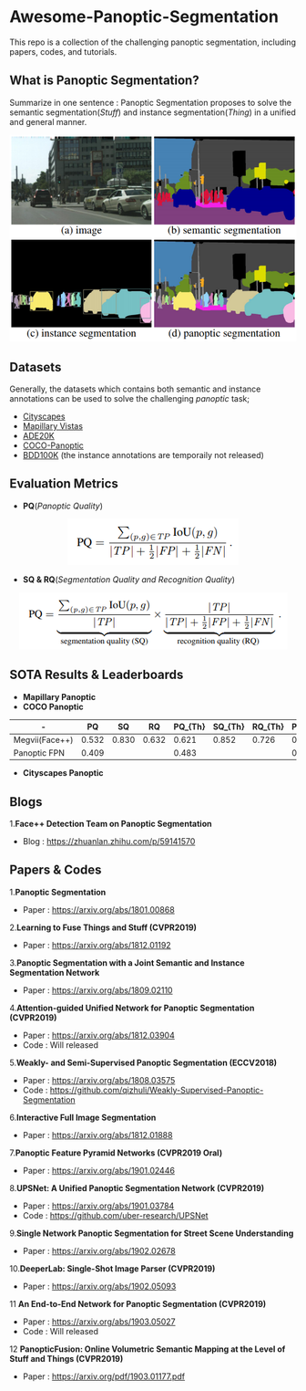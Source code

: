 # Awesome-Panoptic-Segmentation
This repo is a collection of the challenging panoptic segmentation, including papers, codes, and tutorials.

## What is Panoptic Segmentation?

Summarize in one sentence : Panoptic Segmentation proposes to solve the semantic segmentation(*Stuff*) and instance segmentation(*Thing*) in a unified and general manner.

<div align="center" width="200" height="100"><img src="Selection_066.png"></div>
 
## Datasets

Generally, the datasets which contains both semantic and instance annotations can be used to solve the challenging *panoptic* task;  
* [Cityscapes](https://www.cityscapes-dataset.com/)
* [Mapillary Vistas](https://blog.mapillary.com/product/2017/05/03/mapillary-vistas-dataset.html)
* [ADE20K](http://groups.csail.mit.edu/vision/datasets/ADE20K/)
* [COCO-Panoptic](http://cocodataset.org/)
* [BDD100K](https://bair.berkeley.edu/blog/2018/05/30/bdd/) (the instance annotations are temporaily not released)

## Evaluation Metrics
* **PQ**(*Panoptic Quality*)
<div align="center" width="200" height="100"><img src="Selection_097.png"></div>

* **SQ & RQ**(*Segmentation Quality and Recognition Quality*)
<div align="center" width="200" height="100"><img src="Selection_098.png"></div>

## SOTA Results & Leaderboards
* **Mapillary Panoptic**
* **COCO Panoptic** 

| - | PQ | SQ | RQ | PQ_{Th} | SQ_{Th} | RQ_{Th} | PQ_{St} | SQ_{St} | RQ_{St} | E2E | 
| ------ | ---- | ---- | ---- | ---- | ---- | ---- | ---- | ---- | ---- | -- | 
| Megvii(Face++) | 0.532 | 0.830 | 0.632 | 0.621 | 0.852 | 0.726 | 0.398 | 0.797 | 0.489 | False |
| Panoptic FPN | 0.409 |  |  | 0.483 |  |  | 0.297 |  |  | True |

* **Cityscapes Panoptic**


## Blogs
1.**Face++ Detection Team on Panoptic Segmentation**
* Blog : https://zhuanlan.zhihu.com/p/59141570

## Papers & Codes
1.**Panoptic Segmentation**
* Paper : https://arxiv.org/abs/1801.00868

2.**Learning to Fuse Things and Stuff (CVPR2019)**
* Paper : https://arxiv.org/abs/1812.01192

3.**Panoptic Segmentation with a Joint Semantic and Instance Segmentation Network**
* Paper : https://arxiv.org/abs/1809.02110

4.**Attention-guided Unified Network for Panoptic Segmentation (CVPR2019)**
* Paper : https://arxiv.org/abs/1812.03904
* Code : Will released

5.**Weakly- and Semi-Supervised Panoptic Segmentation (ECCV2018)**
* Paper : https://arxiv.org/abs/1808.03575
* Code : https://github.com/qizhuli/Weakly-Supervised-Panoptic-Segmentation

6.**Interactive Full Image Segmentation**
* Paper : https://arxiv.org/abs/1812.01888

7.**Panoptic Feature Pyramid Networks (CVPR2019 Oral)**
* Paper : https://arxiv.org/abs/1901.02446

8.**UPSNet: A Unified Panoptic Segmentation Network (CVPR2019)**
* Paper : https://arxiv.org/abs/1901.03784
* Code : https://github.com/uber-research/UPSNet

9.**Single Network Panoptic Segmentation for Street Scene Understanding**
* Paper : https://arxiv.org/abs/1902.02678

10.**DeeperLab: Single-Shot Image Parser (CVPR2019)**
* Paper : https://arxiv.org/abs/1902.05093

11 **An End-to-End Network for Panoptic Segmentation (CVPR2019)**
* Paper : https://arxiv.org/abs/1903.05027
* Code : Will released

12 **PanopticFusion: Online Volumetric Semantic Mapping at the Level of Stuff and Things (CVPR2019)** 
* Paper : https://arxiv.org/pdf/1903.01177.pdf
